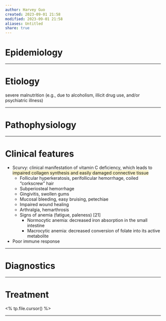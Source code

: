 ```yaml
---
author: Harvey Guo
created: 2023-09-01 21:58
modified: 2023-09-01 21:58
aliases: Untitled
share: true
---
```

# Epidemiology


---
# Etiology
severe malnutrition (e.g., due to alcoholism, illicit drug use, and/or psychiatric illness)

---
# Pathophysiology


---
# Clinical features
- Scurvy: clinical manifestation of vitamin C deficiency, which leads to <span style="background:rgba(240, 200, 0, 0.2)">impaired collagen synthesis and easily damaged connective tissue</span>
	- Follicular hyperkeratosis, perifollicular hemorrhage, coiled “corkscrew” hair 
	- Subperiosteal hemorrhage
	- Gingivitis, swollen gums
	- Mucosal bleeding, easy bruising, petechiae
	- Impaired wound healing
	- Arthralgia, hemarthrosis
	- Signs of anemia (fatigue, paleness)  [21]
		- Normocytic anemia: decreased iron absorption in the small intestine
		- Macrocytic anemia: decreased conversion of folate into its active metabolite
- Poor immune response

---
# Diagnostics


---
# Treatment
<% tp.file.cursor() %>

---
